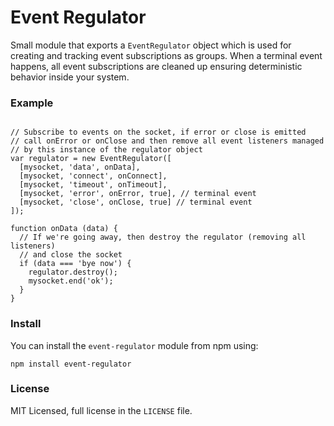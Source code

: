 # Event Regulator

Small module that exports a `EventRegulator` object which is used for creating
and tracking event subscriptions as groups. When a terminal event happens, all
event subscriptions are cleaned up ensuring deterministic behavior inside your
system.

### Example

```

// Subscribe to events on the socket, if error or close is emitted
// call onError or onClose and then remove all event listeners managed
// by this instance of the regulator object
var regulator = new EventRegulator([
  [mysocket, 'data', onData],
  [mysocket, 'connect', onConnect],
  [mysocket, 'timeout', onTimeout],
  [mysocket, 'error', onError, true], // terminal event
  [mysocket, 'close', onClose, true] // terminal event
]);

function onData (data) {
  // If we're going away, then destroy the regulator (removing all listeners)
  // and close the socket
  if (data === 'bye now') {
    regulator.destroy();
    mysocket.end('ok');
  }
}
```

### Install

You can install the `event-regulator` module from npm using:

```
npm install event-regulator
```

### License

MIT Licensed, full license in the `LICENSE` file.
